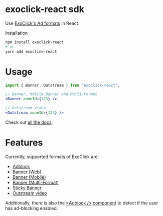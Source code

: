 # exoclick-react sdk
Use [ExoClick's Ad formats](https://www.exoclick.com/signup/?login=tomhooijenga) in React.

Installation
```bash
npm install exoclick-react
# or
yarn add exoclick-react
```

# Usage
```jsx
import { Banner, Outstream } from "exoclick-react";

// Banner, Mobile Banner and Multi-Format
<Banner zoneId={123} />

// Outstream Video
<Outstream zoneId={123} />
```
Check out [all the docs](https://exoclick-react.netlify.app).

# Features
Currently, supported formats of ExoClick are:
* [Adblock](https://exoclick-react.netlify.app/src-components-adblock-adblock)
* [Banner (Web)](https://exoclick-react.netlify.app/src-components-banner-banner#regular-web)
* [Banner (Mobile)](https://exoclick-react.netlify.app/src-components-banner-banner#mobile)
* [Banner (Multi-Format)](https://exoclick-react.netlify.app/src-components-banner-banner#multi-format)
* [Sticky Banner](https://exoclick-react.netlify.app/src-components-sticky-banner-sticky-banner)
* [Outstream video](https://exoclick-react.netlify.app/src-components-outstream-outstream)

Additionally, there is also the [\<Adblock /> component](https://exoclick-react.netlify.app/src-components-adblock-adblock) to detect 
if the user has ad-blocking enabled.